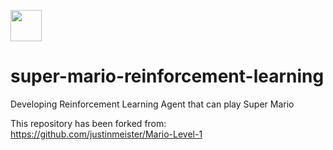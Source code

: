<a href="https://sourcerer.io/gurjaspalbedi"><img src="https://avatars1.githubusercontent.com/u/42523353?v=4" height="50px" width="50px" alt=""/></a>

# super-mario-reinforcement-learning
Developing Reinforcement Learning Agent that can play Super Mario

This repository has been forked from: https://github.com/justinmeister/Mario-Level-1


